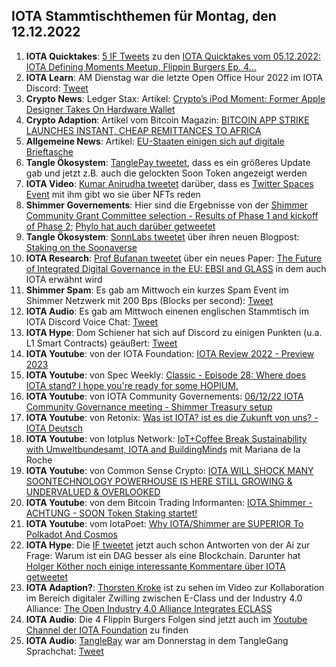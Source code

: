 ## IOTA Stammtischthemen für Montag, den 12.12.2022

1. **IOTA Quicktakes**: [5 IF Tweets](https://twitter.com/iota/status/1599705280631214081?s=20&t=m1JaCgvLmffFR6cb4WZ7zA) zu den [IOTA Quicktakes vom 05.12.2022: IOTA Defining Moments Meetup, Flippin Burgers Ep. 4...](https://www.youtube.com/watch?v=bvP5gDyEbes)
2. **IOTA Learn**: AM Dienstag war die letzte Open Office Hour 2022 im IOTA Discord: [Tweet](https://twitter.com/shimmernet/status/1599810841842536454?s=20&t=m1JaCgvLmffFR6cb4WZ7zA)
3. **Crypto News**: Ledger Stax: Artikel: [Crypto’s iPod Moment: Former Apple Designer Takes On Hardware Wallet](https://www.forbes.com/sites/ninabambysheva/2022/12/06/cryptos-ipod-moment-former-apple-designer-takes-on-hardware-wallet/?sh=49abc2a38f4e)
4. **Crypto Adaption**: Artikel vom Bitcoin Magazin: [BITCOIN APP STRIKE LAUNCHES INSTANT, CHEAP REMITTANCES TO AFRICA](https://bitcoinmagazine.com/business/strike-launches-instant-african-remittances)
5. **Allgemeine News**: Artikel: [EU-Staaten einigen sich auf digitale Brieftasche](https://www.golem.de/news/elektronische-identitaet-eu-staaten-einigen-sich-auf-digitale-brieftasche-2212-170298.html)
6. **Tangle Ökosystem**: [TanglePay tweetet](https://twitter.com/tanglepaycom/status/1600681434569936898?s=20&t=RhiRD0_gnFsAeBl2UF8YJA), dass es ein größeres Update gab und jetzt z.B. auch die gelockten Soon Token angezeigt werden
7. **IOTA Video**: [Kumar Anirudha tweetet](https://twitter.com/kranirudha/status/1600752915790323713?s=20&t=RhiRD0_gnFsAeBl2UF8YJA) darüber, dass es [Twitter Spaces Event](https://twitter.com/nftonfandora/status/1599685739763372039?s=20&t=RhiRD0_gnFsAeBl2UF8YJA) mit ihm gibt wo sie über NFTs reden
8. **Shimmer Governements**: Hier sind die Ergebnisse von der [Shimmer Community Grant Committee selection - Results of Phase 1 and kickoff of Phase 2](https://govern.iota.org/t/shimmer-community-grant-committee-selection-results-of-phase-1-and-kickoff-of-phase-2/1543); [Phylo hat auch darüber getweetet](https://twitter.com/PhyloIota/status/1600745300817477632?s=20&t=RhiRD0_gnFsAeBl2UF8YJA)
9. **Tangle Ökosystem**: [SonnLabs tweetet](https://twitter.com/soon_labs/status/1600728959846469632?s=20&t=RhiRD0_gnFsAeBl2UF8YJA) über ihren neuen Blogpost: [Staking on the Soonaverse](https://soonlabs.medium.com/staking-on-the-soonaverse-1404f24a978f)
10. **IOTA Research**: [Prof Bufanan tweetet](https://twitter.com/billatnapier/status/1600499501571182592?s=20&t=RhiRD0_gnFsAeBl2UF8YJA) über ein neues Paper: [The Future of Integrated Digital Governance in the EU: EBSI and GLASS](https://arxiv.org/abs/2212.03218) in dem auch IOTA erwähnt wird
11. **Shimmer Spam**: Es gab am Mittwoch ein kurzes Spam Event im Shimmer Netzwerk mit 200 Bps (Blocks per second): [Tweet](https://twitter.com/Vrom14286662/status/1600559757244653571?s=20&t=RhiRD0_gnFsAeBl2UF8YJA)
12. **IOTA Audio**: Es gab am Mittwoch einenen englischen Stammtisch im IOTA Discord Voice Chat: [Tweet](https://twitter.com/Deep_Sea_Iotan/status/1599793675261054976?s=20&t=RhiRD0_gnFsAeBl2UF8YJA)
13. **IOTA Hype**: Dom Schiener hat sich auf Discord zu einigen Punkten (u.a. L1 Smart Contracts) geäußert: [Tweet](https://twitter.com/Vrom14286662/status/1600486908445990913?s=20&t=RhiRD0_gnFsAeBl2UF8YJA)
14. **IOTA Youtube**: von der IOTA Foundation: [IOTA Review 2022 - Preview 2023](https://www.youtube.com/watch?v=n2vBD-oFgYg)
15. **IOTA Youtube**: von Spec Weekly: [Classic - Episode 28: Where does IOTA stand? I hope you're ready for some HOPIUM.](https://www.youtube.com/watch?v=8pdDnjXkL8o&t=37s)
16. **IOTA Youtube**: von IOTA Community Governements: [06/12/22 IOTA Community Governance meeting - Shimmer Treasury setup](https://www.youtube.com/watch?v=IsfmUhYS1Kk&t=6s)
17. **IOTA Youtube**: von Retonix: [Was ist IOTA? ist es die Zukunft von uns? - IOTA Deutsch](https://www.youtube.com/watch?v=sXbqCwCsiSk)
18. **IOTA Youtube**: von Iotplus Network: [IoT+Coffee Break Sustainability with Umweltbundesamt, IOTA and BuildingMinds](https://www.youtube.com/watch?v=-mXuj8BPIFw&t=2778s) mit Mariana de la Roche
19. **IOTA Youtube**: von Common Sense Crypto: [IOTA WILL SHOCK MANY SOONTECHNOLOGY POWERHOUSE IS HERE STILL GROWING & UNDERVALUED & OVERLOOKED](https://www.youtube.com/watch?v=VpNw5Aftwzw)
20. **IOTA Youtube**: von dem Bitcoin Trading Informanten: [IOTA Shimmer - ACHTUNG - SOON Token Staking startet!](https://www.youtube.com/watch?v=7FNwF5FdGQA&t=85s)
22. **IOTA Youtube**: vom IotaPoet: [Why IOTA/Shimmer are SUPERIOR To Polkadot And Cosmos](https://www.youtube.com/watch?v=hVU0IjLYwXs&t=327s)
21. **IOTA Hype**: Die [IF tweetet](https://twitter.com/iota/status/1600762118734757889?s=20&t=c_j-ydBKs_LmRopkQ7ahLw) jetzt auch schon Antworten von der Ai zur Frage: Warum ist ein DAG besser als eine Blockchain. Darunter hat [Holger Köther noch einige interessante Kommentare über IOTA getweetet](https://twitter.com/HolgerKoether/status/1600802706901585924?s=20&t=KdNRb4wuXyRRf3_ZHUz82w)
22. **IOTA Adaption?**: [Thorsten Kroke](https://twitter.com/KrokeThorsten) ist zu sehen im Video zur Kollaboration im Bereich digitaler Zwilling zwischen E-Class und der Industry 4.0 Alliance: [The Open Industry 4.0 Alliance Integrates ECLASS](https://www.mvpromedia.com/the-open-industry-4-0-alliance-integrates-eclass/)
23. **IOTA Audio**: Die 4 Flippin Burgers Folgen sind jetzt auch im [Youtube Channel der IOTA Foundation](https://www.youtube.com/@iotafoundation/videos) zu finden
24. **IOTA Audio**: [TangleBay](https://twitter.com/tanglebay) war am Donnerstag in dem TangleGang Sprachchat: [Tweet](https://twitter.com/GangTangleTalk/status/1600884140269879297?s=20&t=IMy7ruxsLhYzm0KhwCC_oA)



